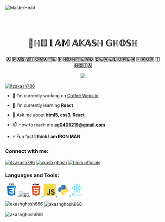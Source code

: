 ![MasterHead](https://user-images.githubusercontent.com/74038190/213910845-af37a709-8995-40d6-be59-724526e3c3d7.gif)


<br><br>
<h1 align="center">👋ℍ𝕀𝕀 𝕀 𝔸𝕄 𝔸𝕂𝔸𝕊ℍ 𝔾ℍ𝕆𝕊ℍ</h1>
<h3 align="center">🇦​ 🇵​🇦​🇸​🇸​🇮​🇴​🇳​🇦​🇹​🇪​ 🇫​🇷​🇴​🇳​🇹​🇪​🇳​🇩​ 🇩​🇪​🇻​🇪​🇱​🇴​🇵​🇪​🇷​ 🇫​🇷​🇴​🇲​ 🇮​🇳​🇩​🇮​🇦​</h3>
<div align="center"><img src="https://user-images.githubusercontent.com/74038190/235224431-e8c8c12e-6826-47f1-89fb-2ddad83b3abf.gif" width="300" ></div>


<p align="left"> <a href="https://www.instagram.com/akash_.ghosh._/" target="blank"><img src="https://img.shields.io/twitter/follow/itzakash786?logo=twitter&style=for-the-badge" alt="itzakash786" /></a> </p>

- 🔭 I’m currently working on [Coffee Website](https://coffee-website-akash.vercel.app/)

- 🌱 I’m currently learning **React**

- 💬 Ask me about **html5, css3, React**

- 📫 How to reach me **ag0406219@gmail.com**

- ⚡ Fun fact **I think I am IRON MAN**

<h3 align="left">Connect with me:</h3>
<p align="left">
<a href="https://twitter.com/itzakash786" target="blank"><img align="center" src="https://raw.githubusercontent.com/rahuldkjain/github-profile-readme-generator/master/src/images/icons/Social/twitter.svg" alt="itzakash786" height="30" width="40" /></a>
<a href="https://linkedin.com/in/akash ghosh" target="blank"><img align="center" src="https://raw.githubusercontent.com/rahuldkjain/github-profile-readme-generator/master/src/images/icons/Social/linked-in-alt.svg" alt="akash ghosh" height="30" width="40" /></a>
<a href="https://instagram.com/hmm.officials" target="blank"><img align="center" src="https://raw.githubusercontent.com/rahuldkjain/github-profile-readme-generator/master/src/images/icons/Social/instagram.svg" alt="hmm.officials" height="30" width="40" /></a>
</p>

<h3 align="left">Languages and Tools:</h3>
<p align="left"> <a href="https://www.w3schools.com/css/" target="_blank" rel="noreferrer"> <img src="https://raw.githubusercontent.com/devicons/devicon/master/icons/css3/css3-original-wordmark.svg" alt="css3" width="40" height="40"/> </a> <a href="https://git-scm.com/" target="_blank" rel="noreferrer"> <img src="https://www.vectorlogo.zone/logos/git-scm/git-scm-icon.svg" alt="git" width="40" height="40"/> </a> <a href="https://www.w3.org/html/" target="_blank" rel="noreferrer"> <img src="https://raw.githubusercontent.com/devicons/devicon/master/icons/html5/html5-original-wordmark.svg" alt="html5" width="40" height="40"/> </a> <a href="https://developer.mozilla.org/en-US/docs/Web/JavaScript" target="_blank" rel="noreferrer"> <img src="https://raw.githubusercontent.com/devicons/devicon/master/icons/javascript/javascript-original.svg" alt="javascript" width="40" height="40"/> </a> <a href="https://www.python.org" target="_blank" rel="noreferrer"> <img src="https://raw.githubusercontent.com/devicons/devicon/master/icons/python/python-original.svg" alt="python" width="40" height="40"/> </a> <a href="https://reactjs.org/" target="_blank" rel="noreferrer"> <img src="https://raw.githubusercontent.com/devicons/devicon/master/icons/react/react-original-wordmark.svg" alt="react" width="40" height="40"/> </a> </p>

<p><img align="left" src="https://github-readme-stats.vercel.app/api/top-langs?username=akashghosh666&show_icons=true&locale=en&layout=compact&theme=tokyonight" alt="akashghosh666" /></p>

<p>&nbsp;<img align="center" src="https://github-readme-stats.vercel.app/api?username=akashghosh666&show_icons=true&locale=en&theme=tokyonight" alt="akashghosh666" /></p>

<p><img align="center" src="https://github-readme-streak-stats.herokuapp.com/?user=akashghosh666&&theme=tokyonight" alt="akashghosh666" /></p>
